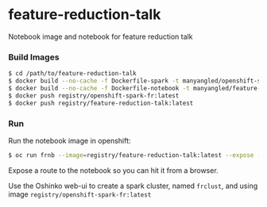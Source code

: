 # feature-reduction-talk
Notebook image and notebook for feature reduction talk

### Build Images
```bash
$ cd /path/to/feature-reduction-talk
$ docker build --no-cache -f Dockerfile-spark -t manyangled/openshift-spark-fr:latest .
$ docker build --no-cache -f Dockerfile-notebook -t manyangled/feature-reduction-talk:latest .
$ docker push registry/openshift-spark-fr:latest
$ docker push registry/feature-reduction-talk:latest
```

### Run
Run the notebook image in openshift:
```bash
$ oc run frnb --image=registry/feature-reduction-talk:latest --expose --port=8888
```
Expose a route to the notebook so you can hit it from a browser.

Use the Oshinko web-ui to create a spark cluster, named `frclust`, and using image `registry/openshift-spark-fr:latest`
